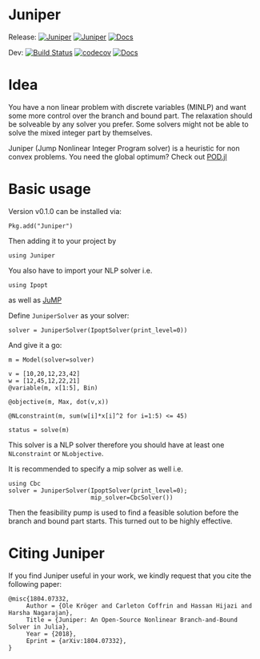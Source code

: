 # Juniper

Release: [![Juniper](http://pkg.julialang.org/badges/Juniper_0.5.svg)](http://pkg.julialang.org/detail/Juniper) [![Juniper](http://pkg.julialang.org/badges/Juniper_0.6.svg)](http://pkg.julialang.org/detail/Juniper) [![Docs](https://img.shields.io/badge/docs-stable-blue.svg)](https://lanl-ansi.github.io/Juniper.jl/stable)

Dev: [![Build Status](https://travis-ci.org/lanl-ansi/Juniper.jl.svg?branch=master)](https://travis-ci.org/lanl-ansi/Juniper.jl) [![codecov](https://codecov.io/gh/lanl-ansi/Juniper.jl/branch/master/graph/badge.svg)](https://codecov.io/gh/lanl-ansi/Juniper.jl)
[![Docs](https://img.shields.io/badge/docs-latest-blue.svg)](https://lanl-ansi.github.io/Juniper.jl/latest)


# Idea

You have a non linear problem with discrete variables (MINLP) and want some more control over the branch and bound part.
The relaxation should be solveable by any solver you prefer. Some solvers might not be able to solve the mixed integer part by themselves.

Juniper (Jump Nonlinear Integer Program solver) is a heuristic for non convex problems.
You need the global optimum? Check out [POD.jl](http://github.com/lanl-ansi/POD.jl)

# Basic usage

Version v0.1.0 can be installed via:

`Pkg.add("Juniper")`

Then adding it to your project by

`using Juniper`

You also have to import your NLP solver i.e.

`using Ipopt`

as well as [JuMP](http://www.juliaopt.org/JuMP.jl)

Define `JuniperSolver` as your solver:

```
solver = JuniperSolver(IpoptSolver(print_level=0))
```

And give it a go:

```
m = Model(solver=solver)

v = [10,20,12,23,42]
w = [12,45,12,22,21]
@variable(m, x[1:5], Bin)

@objective(m, Max, dot(v,x))

@NLconstraint(m, sum(w[i]*x[i]^2 for i=1:5) <= 45)   

status = solve(m)
```

This solver is a NLP solver therefore you should have at least one `NLconstraint` or `NLobjective`.

It is recommended to specify a mip solver as well i.e.

```
using Cbc
solver = JuniperSolver(IpoptSolver(print_level=0);   
                       mip_solver=CbcSolver())
```

Then the feasibility pump is used to find a feasible solution before the branch and bound part starts. This turned out to be highly effective.

# Citing Juniper

If you find Juniper useful in your work, we kindly request that you cite the following paper:

```
@misc{1804.07332,
     Author = {Ole Kröger and Carleton Coffrin and Hassan Hijazi and Harsha Nagarajan},
     Title = {Juniper: An Open-Source Nonlinear Branch-and-Bound Solver in Julia},
     Year = {2018},
     Eprint = {arXiv:1804.07332},
}
```
